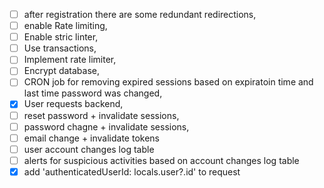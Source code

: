 - [ ] after registration there are some redundant redirections,
- [ ] enable Rate limiting,
- [ ] Enable stric linter,
- [ ] Use transactions,
- [ ] Implement rate limiter,
- [ ] Encrypt database,
- [ ] CRON job for removing expired sessions based on expiratoin time and last time password was changed,
- [x] User requests backend,
- [ ] reset password + invalidate sessions,
- [ ] password chagne + invalidate sessions,
- [ ] email change + invalidate tokens
- [ ] user account changes log table
- [ ] alerts for suspicious activities based on account changes log table
- [x] add 'authenticatedUserId: locals.user?.id' to request

